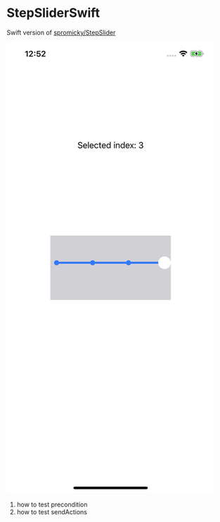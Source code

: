 # StepSliderSwift


Swift version of [spromicky/StepSlider](https://github.com/spromicky/StepSlider)


![](wiki/screenshot.jpeg)

1. how to test precondition
2. how to test sendActions

